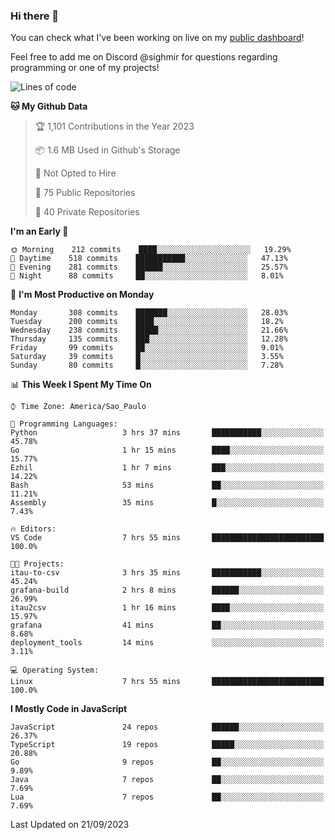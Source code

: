 ### Hi there 👋

<!--
**guicaulada/guicaulada** is a ✨ _special_ ✨ repository because its `README.md` (this file) appears on your GitHub profile.

Here are some ideas to get you started:

- 🔭 I’m currently working on ...
- 🌱 I’m currently learning ...
- 👯 I’m looking to collaborate on ...
- 🤔 I’m looking for help with ...
- 💬 Ask me about ...
- 📫 How to reach me: ...
- 😄 Pronouns: ...
- ⚡ Fun fact: ...
-->

You can check what I've been working on live on my [public dashboard](https://guicaulada.grafana.net/public-dashboards/7b7f644500ec4e6cb5d7a4e7b5ed0dab)!

Feel free to add me on Discord @sighmir for questions regarding programming or one of my projects!

<!--START_SECTION:waka-->
![Lines of code](https://img.shields.io/badge/From%20Hello%20World%20I%27ve%20Written-13.6%20million%20lines%20of%20code-blue)

**🐱 My Github Data** 

> 🏆 1,101 Contributions in the Year 2023
 > 
> 📦 1.6 MB Used in Github's Storage 
 > 
> 🚫 Not Opted to Hire
 > 
> 📜 75 Public Repositories 
 > 
> 🔑 40 Private Repositories  
 > 
**I'm an Early 🐤** 

```text
🌞 Morning    212 commits    ████░░░░░░░░░░░░░░░░░░░░░   19.29% 
🌆 Daytime    518 commits    ███████████░░░░░░░░░░░░░░   47.13% 
🌃 Evening    281 commits    ██████░░░░░░░░░░░░░░░░░░░   25.57% 
🌙 Night      88 commits     ██░░░░░░░░░░░░░░░░░░░░░░░   8.01%

```
📅 **I'm Most Productive on Monday** 

```text
Monday       308 commits    ███████░░░░░░░░░░░░░░░░░░   28.03% 
Tuesday      200 commits    ████░░░░░░░░░░░░░░░░░░░░░   18.2% 
Wednesday    238 commits    █████░░░░░░░░░░░░░░░░░░░░   21.66% 
Thursday     135 commits    ███░░░░░░░░░░░░░░░░░░░░░░   12.28% 
Friday       99 commits     ██░░░░░░░░░░░░░░░░░░░░░░░   9.01% 
Saturday     39 commits     █░░░░░░░░░░░░░░░░░░░░░░░░   3.55% 
Sunday       80 commits     █░░░░░░░░░░░░░░░░░░░░░░░░   7.28%

```


📊 **This Week I Spent My Time On** 

```text
⌚︎ Time Zone: America/Sao_Paulo

💬 Programming Languages: 
Python                   3 hrs 37 mins       ███████████░░░░░░░░░░░░░░   45.78% 
Go                       1 hr 15 mins        ████░░░░░░░░░░░░░░░░░░░░░   15.77% 
Ezhil                    1 hr 7 mins         ███░░░░░░░░░░░░░░░░░░░░░░   14.22% 
Bash                     53 mins             ██░░░░░░░░░░░░░░░░░░░░░░░   11.21% 
Assembly                 35 mins             █░░░░░░░░░░░░░░░░░░░░░░░░   7.43%

🔥 Editors: 
VS Code                  7 hrs 55 mins       █████████████████████████   100.0%

🐱‍💻 Projects: 
itau-to-csv              3 hrs 35 mins       ███████████░░░░░░░░░░░░░░   45.24% 
grafana-build            2 hrs 8 mins        ██████░░░░░░░░░░░░░░░░░░░   26.99% 
itau2csv                 1 hr 16 mins        ████░░░░░░░░░░░░░░░░░░░░░   15.97% 
grafana                  41 mins             ██░░░░░░░░░░░░░░░░░░░░░░░   8.68% 
deployment_tools         14 mins             ░░░░░░░░░░░░░░░░░░░░░░░░░   3.11%

💻 Operating System: 
Linux                    7 hrs 55 mins       █████████████████████████   100.0%

```

**I Mostly Code in JavaScript** 

```text
JavaScript               24 repos            ██████░░░░░░░░░░░░░░░░░░░   26.37% 
TypeScript               19 repos            █████░░░░░░░░░░░░░░░░░░░░   20.88% 
Go                       9 repos             ██░░░░░░░░░░░░░░░░░░░░░░░   9.89% 
Java                     7 repos             ██░░░░░░░░░░░░░░░░░░░░░░░   7.69% 
Lua                      7 repos             ██░░░░░░░░░░░░░░░░░░░░░░░   7.69%

```



 Last Updated on 21/09/2023
<!--END_SECTION:waka-->
